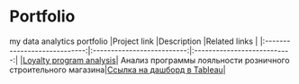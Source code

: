 # Portfolio
my data analytics portfolio
|Project link                  |Description                 |Related links                    |
|:----------------------------:|:--------------------------:|:---------------------------:|
|[Loyalty program analysis](https://nbviewer.org/github/Snowbird-fly/Portfolio/blob/ff4a9bf905fd417686d97e43f485bd1a3d7d654f/Loyalty_program/loyalty_program_analysis.ipynb)| Анализ программы лояльности розничного строительного магазина|[Ссылка на дашборд в Tableau](https://public.tableau.com/app/profile/nadezhda.ivanova7552/viz/salesanalysiesinDIYretailshop/Dashboard1?publish=yes)|
